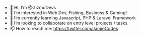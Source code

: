 - 👋 Hi, I’m @GizmoDevs
- 👀 I’m interested in Web Dev, Fishing, Business & Gaming!
- 🌱 I’m currently learning Javascript, PHP & Laravel Framework
- 💞️ I’m looking to collaborate on entry level projects / tasks.
- 📫 How to reach me: https://twitter.com/JamieCodes

<!---
GizmoDevs/GizmoDevs is a ✨ special ✨ repository because its `README.md` (this file) appears on your GitHub profile.
You can click the Preview link to take a look at your changes.
--->
